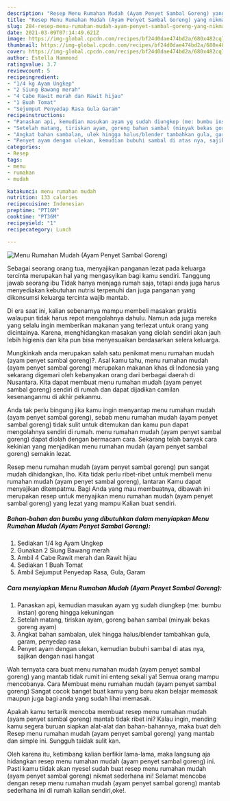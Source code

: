 ```yaml
---
description: "Resep Menu Rumahan Mudah (Ayam Penyet Sambal Goreng) yang nikmat dan Mudah Dibuat"
title: "Resep Menu Rumahan Mudah (Ayam Penyet Sambal Goreng) yang nikmat dan Mudah Dibuat"
slug: 284-resep-menu-rumahan-mudah-ayam-penyet-sambal-goreng-yang-nikmat-dan-mudah-dibuat
date: 2021-03-09T07:14:49.621Z
image: https://img-global.cpcdn.com/recipes/bf24d0dae474bd2a/680x482cq70/menu-rumahan-mudah-ayam-penyet-sambal-goreng-foto-resep-utama.jpg
thumbnail: https://img-global.cpcdn.com/recipes/bf24d0dae474bd2a/680x482cq70/menu-rumahan-mudah-ayam-penyet-sambal-goreng-foto-resep-utama.jpg
cover: https://img-global.cpcdn.com/recipes/bf24d0dae474bd2a/680x482cq70/menu-rumahan-mudah-ayam-penyet-sambal-goreng-foto-resep-utama.jpg
author: Estella Hammond
ratingvalue: 3.7
reviewcount: 5
recipeingredient:
- "1/4 kg Ayam Ungkep"
- "2 Siung Bawang merah"
- "4 Cabe Rawit merah dan Rawit hijau"
- "1 Buah Tomat"
- "Sejumput Penyedap Rasa Gula Garam"
recipeinstructions:
- "Panaskan api, kemudian masukan ayam yg sudah diungkep (me: bumbu instan) goreng hingga kekuningan"
- "Setelah matang, tiriskan ayam, goreng bahan sambal (minyak bekas goreng ayam)"
- "Angkat bahan sambalan, ulek hingga halus/blender tambahkan gula, garam, penyedap rasa"
- "Penyet ayam dengan ulekan, kemudian bubuhi sambal di atas nya, sajikan dengan nasi hangat"
categories:
- Resep
tags:
- menu
- rumahan
- mudah

katakunci: menu rumahan mudah 
nutrition: 133 calories
recipecuisine: Indonesian
preptime: "PT16M"
cooktime: "PT36M"
recipeyield: "1"
recipecategory: Lunch

---
```



![Menu Rumahan Mudah (Ayam Penyet Sambal Goreng)](https://img-global.cpcdn.com/recipes/bf24d0dae474bd2a/680x482cq70/menu-rumahan-mudah-ayam-penyet-sambal-goreng-foto-resep-utama.jpg)

Sebagai seorang orang tua, menyajikan panganan lezat pada keluarga tercinta merupakan hal yang mengasyikan bagi kamu sendiri. Tanggung jawab seorang ibu Tidak hanya menjaga rumah saja, tetapi anda juga harus menyediakan kebutuhan nutrisi terpenuhi dan juga panganan yang dikonsumsi keluarga tercinta wajib mantab.

Di era  saat ini, kalian sebenarnya mampu membeli masakan praktis walaupun tidak harus repot mengolahnya dahulu. Namun ada juga mereka yang selalu ingin memberikan makanan yang terlezat untuk orang yang dicintainya. Karena, menghidangkan masakan yang diolah sendiri akan jauh lebih higienis dan kita pun bisa menyesuaikan berdasarkan selera keluarga. 



Mungkinkah anda merupakan salah satu penikmat menu rumahan mudah (ayam penyet sambal goreng)?. Asal kamu tahu, menu rumahan mudah (ayam penyet sambal goreng) merupakan makanan khas di Indonesia yang sekarang digemari oleh kebanyakan orang dari berbagai daerah di Nusantara. Kita dapat membuat menu rumahan mudah (ayam penyet sambal goreng) sendiri di rumah dan dapat dijadikan camilan kesenanganmu di akhir pekanmu.

Anda tak perlu bingung jika kamu ingin menyantap menu rumahan mudah (ayam penyet sambal goreng), sebab menu rumahan mudah (ayam penyet sambal goreng) tidak sulit untuk ditemukan dan kamu pun dapat mengolahnya sendiri di rumah. menu rumahan mudah (ayam penyet sambal goreng) dapat diolah dengan bermacam cara. Sekarang telah banyak cara kekinian yang menjadikan menu rumahan mudah (ayam penyet sambal goreng) semakin lezat.

Resep menu rumahan mudah (ayam penyet sambal goreng) pun sangat mudah dihidangkan, lho. Kita tidak perlu ribet-ribet untuk membeli menu rumahan mudah (ayam penyet sambal goreng), lantaran Kamu dapat menyajikan ditempatmu. Bagi Anda yang mau membuatnya, dibawah ini merupakan resep untuk menyajikan menu rumahan mudah (ayam penyet sambal goreng) yang lezat yang mampu Kalian buat sendiri.

<!--inarticleads1-->

##### Bahan-bahan dan bumbu yang dibutuhkan dalam menyiapkan Menu Rumahan Mudah (Ayam Penyet Sambal Goreng):

1. Sediakan 1/4 kg Ayam Ungkep
1. Gunakan 2 Siung Bawang merah
1. Ambil 4 Cabe Rawit merah dan Rawit hijau
1. Sediakan 1 Buah Tomat
1. Ambil Sejumput Penyedap Rasa, Gula, Garam




<!--inarticleads2-->

##### Cara menyiapkan Menu Rumahan Mudah (Ayam Penyet Sambal Goreng):

1. Panaskan api, kemudian masukan ayam yg sudah diungkep (me: bumbu instan) goreng hingga kekuningan
1. Setelah matang, tiriskan ayam, goreng bahan sambal (minyak bekas goreng ayam)
1. Angkat bahan sambalan, ulek hingga halus/blender tambahkan gula, garam, penyedap rasa
1. Penyet ayam dengan ulekan, kemudian bubuhi sambal di atas nya, sajikan dengan nasi hangat




Wah ternyata cara buat menu rumahan mudah (ayam penyet sambal goreng) yang mantab tidak rumit ini enteng sekali ya! Semua orang mampu mencobanya. Cara Membuat menu rumahan mudah (ayam penyet sambal goreng) Sangat cocok banget buat kamu yang baru akan belajar memasak maupun juga bagi anda yang sudah lihai memasak.

Apakah kamu tertarik mencoba membuat resep menu rumahan mudah (ayam penyet sambal goreng) mantab tidak ribet ini? Kalau ingin, mending kamu segera buruan siapkan alat-alat dan bahan-bahannya, maka buat deh Resep menu rumahan mudah (ayam penyet sambal goreng) yang mantab dan simple ini. Sungguh taidak sulit kan. 

Oleh karena itu, ketimbang kalian berfikir lama-lama, maka langsung aja hidangkan resep menu rumahan mudah (ayam penyet sambal goreng) ini. Pasti kamu tiidak akan nyesel sudah buat resep menu rumahan mudah (ayam penyet sambal goreng) nikmat sederhana ini! Selamat mencoba dengan resep menu rumahan mudah (ayam penyet sambal goreng) mantab sederhana ini di rumah kalian sendiri,oke!.

